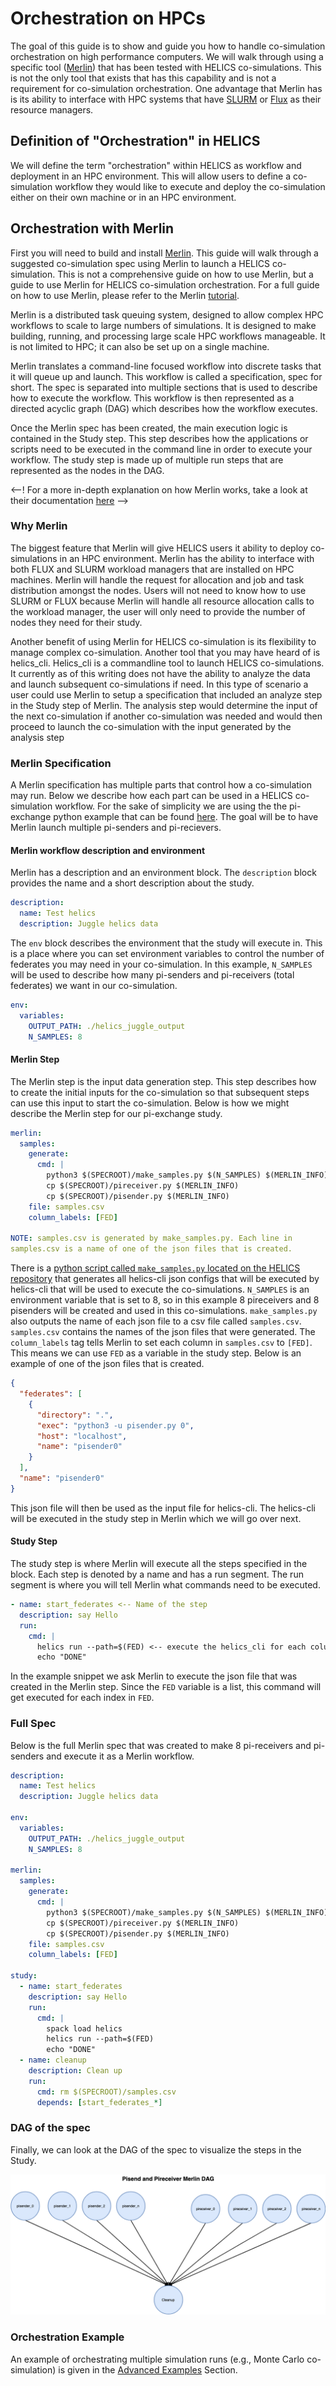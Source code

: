 # Orchestration on HPCs

The goal of this guide is to show and guide you how to handle
co-simulation orchestration on high performance computers. We will walk through using a specific
tool ([Merlin](https://github.com/LLNL/merlin)) that has been tested with
HELICS co-simulations. This is not the only tool that exists that has
this capability and is not a requirement for
co-simulation orchestration. One advantage that Merlin has is its
ability to interface with HPC systems that have [SLURM](https://slurm.schedmd.com/documentation.html) or [Flux](https://flux-framework.org/) as their
resource managers.

## Definition of "Orchestration" in HELICS

We will define the term "orchestration" within HELICS as workflow and
deployment in an HPC environment. This will allow users to define a co-simulation workflow
they would like to execute and deploy the co-simulation either on
their own machine or in an HPC environment.

## Orchestration with Merlin

First you will need to build and install
[Merlin](https://github.com/LLNL/merlin). This guide will walk through
a suggested co-simulation spec using Merlin to launch a HELICS
co-simulation. This is not a comprehensive guide on how to use Merlin,
but a guide to use Merlin for HELICS co-simulation orchestration. For
a full guide on how to use Merlin, please refer to the Merlin
[tutorial](https://merlin.readthedocs.io/en/latest/tutorial.html).

Merlin is a distributed task queuing system, designed to allow complex
HPC workflows to scale to large numbers of simulations. It is designed
to make building, running, and processing large scale HPC
workflows manageable. It is not limited to HPC; it can also be set up on a single
machine.

Merlin translates a command-line focused workflow into discrete tasks
that it will queue up and launch. This workflow is called a
specification, spec for short. The spec is separated into multiple
sections that is used to describe how to execute the workflow. This
workflow is then represented as a directed acyclic graph (DAG) which
describes how the workflow executes.

Once the Merlin spec has been created, the main execution logic is
contained in the Study step. This step describes how the applications
or scripts need to be executed in the command line in order to execute
your workflow. The study step is made up of multiple run steps that
are represented as the nodes in the DAG.

<--! For a more in-depth explanation on how Merlin works, take a look at
their documentation [here](https://merlin.readthedocs.io/en/latest/index.html) -->

### Why Merlin

The biggest feature that Merlin will give HELICS users it ability to
deploy co-simulations in an HPC environment. Merlin has the ability to
interface with both FLUX and SLURM workload managers that are
installed on HPC machines. Merlin will handle the request for
allocation and job and task distribution amongst the nodes. Users will
not need to know how to use SLURM or FLUX because Merlin will handle
all resource allocation calls to the workload manager, the user will
only need to provide the number of nodes they need for their study.

Another benefit of using Merlin for HELICS co-simulation is its
flexibility to manage complex co-simulation. Another tool that you may
have heard of is helics_cli. Helics_cli is a commandline tool to launch
HELICS co-simulations. It currently as of this writing does not have
the ability to analyze the data and launch subsequent co-simulations
if need. In this type of scenario a user could use Merlin to setup a
specification that included an analyze step in the Study step of
Merlin. The analysis step would determine the input of the next
co-simulation if another co-simulation was needed and would then
proceed to launch the co-simulation with the input generated by the
analysis step

### Merlin Specification

A Merlin specification has multiple parts that control how a
co-simulation may run. Below we describe how each part can be used in
a HELICS co-simulation workflow. For the sake of simplicity we are
using the the pi-exchange python example that can be found
[here](https://github.com/GMLC-TDC/HELICS-Examples/tree/master/python/pi-exchange). The
goal will be to have Merlin launch multiple pi-senders and
pi-recievers.

#### Merlin workflow description and environment

Merlin has a description and an environment block. The `description` block
provides the name and a short description about the study.

```yaml
description:
  name: Test helics
  description: Juggle helics data
```

The `env` block describes the environment that the study will execute
in. This is a place where you can set environment variables to control
the number of federates you may need in your co-simulation. In this example, `N_SAMPLES` will be used to describe how many
pi-senders and pi-receivers (total federates) we want in our co-simulation.

```yaml
env:
  variables:
    OUTPUT_PATH: ./helics_juggle_output
    N_SAMPLES: 8
```

#### Merlin Step

The Merlin step is the input data generation
step. This step describes how to create the initial inputs for the
co-simulation so that subsequent steps can use this input to start the
co-simulation. Below is how we might describe the Merlin step for our
pi-exchange study.

```yaml
merlin:
  samples:
    generate:
      cmd: |
        python3 $(SPECROOT)/make_samples.py $(N_SAMPLES) $(MERLIN_INFO)
        cp $(SPECROOT)/pireceiver.py $(MERLIN_INFO)
        cp $(SPECROOT)/pisender.py $(MERLIN_INFO)
    file: samples.csv
    column_labels: [FED]

NOTE: samples.csv is generated by make_samples.py. Each line in
samples.csv is a name of one of the json files that is created.

```

There is a [python script called `make_samples.py` located on the HELICS repository](../orchestration_samples/simple) that generates
all helics-cli json configs that will be executed by helics-cli that
will be used to execute the co-simulations. `N_SAMPLES` is an
environment variable that is set to 8, so in this example 8
pireceivers and 8 pisenders will be created and used in this
co-simulations. `make_samples.py` also outputs the name of each
json file to a csv file called `samples.csv`. `samples.csv`
contains the names of the json files that were generated. The
`column_labels` tag tells Merlin to set each column in
`samples.csv` to `[FED]`. This means we can use `FED` as a
variable in the study step. Below is an example of one of the json files that is
created.

```json
{
  "federates": [
    {
      "directory": ".",
      "exec": "python3 -u pisender.py 0",
      "host": "localhost",
      "name": "pisender0"
    }
  ],
  "name": "pisender0"
}
```

This json file will then be used as the input file for helics-cli. The
helics-cli will be executed in the study step in Merlin which we will
go over next.

#### Study Step

The study step is where Merlin will execute all the steps specified in
the block. Each step is denoted by a name and has a run segment. The
run segment is where you will tell Merlin what commands need to be
executed.

```yaml
- name: start_federates <-- Name of the step
  description: say Hello
  run:
    cmd: |
      helics run --path=$(FED) <-- execute the helics_cli for each column in samples.csv
      echo "DONE"
```

In the example snippet we ask Merlin to execute the json file that was
created in the Merlin step. Since the `FED` variable is a list,
this command will get executed for each index in `FED`.

### Full Spec

Below is the full Merlin spec that was created to make 8 pi-receivers
and pi-senders and execute it as a Merlin workflow.

```yaml
description:
  name: Test helics
  description: Juggle helics data

env:
  variables:
    OUTPUT_PATH: ./helics_juggle_output
    N_SAMPLES: 8

merlin:
  samples:
    generate:
      cmd: |
        python3 $(SPECROOT)/make_samples.py $(N_SAMPLES) $(MERLIN_INFO)
        cp $(SPECROOT)/pireceiver.py $(MERLIN_INFO)
        cp $(SPECROOT)/pisender.py $(MERLIN_INFO)
    file: samples.csv
    column_labels: [FED]

study:
  - name: start_federates
    description: say Hello
    run:
      cmd: |
        spack load helics
        helics run --path=$(FED)
        echo "DONE"
  - name: cleanup
    description: Clean up
    run:
      cmd: rm $(SPECROOT)/samples.csv
      depends: [start_federates_*]
```

### DAG of the spec

Finally, we can look at the DAG of the spec to visualize the steps in the Study.

![](../../img/Merlin_pi_send_receive_DAG.png)

### Orchestration Example

An example of orchestrating multiple simulation runs (e.g., Monte Carlo co-simulation) is given in the [Advanced Examples](../examples/advanced_examples/advanced_orchestration.md) Section.
